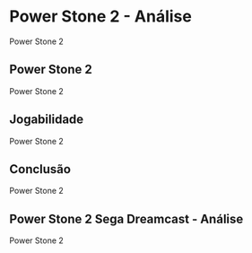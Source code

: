 ---
---

# Power Stone 2 - Análise

Power Stone 2

## Power Stone 2

Power Stone 2

## Jogabilidade

Power Stone 2

## Conclusão

Power Stone 2

## Power Stone 2 Sega Dreamcast - Análise

Power Stone 2
